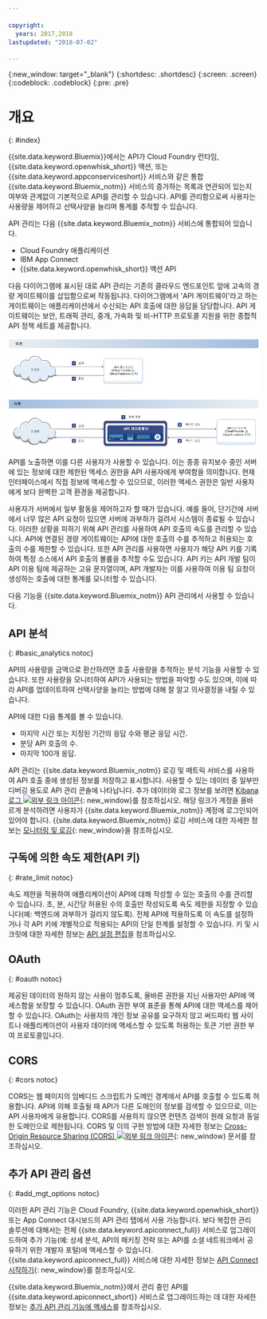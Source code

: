 ```yaml
---

copyright:
  years: 2017,2018
lastupdated: "2018-07-02"

---
```



{:new_window: target="_blank"}
{:shortdesc: .shortdesc}
{:screen: .screen}
{:codeblock: .codeblock}
{:pre: .pre}

# 개요
{: #index}

{{site.data.keyword.Bluemix}}에서는 API가 Cloud Foundry 런타임, {{site.data.keyword.openwhisk_short}} 액션, 또는 {{site.data.keyword.appconserviceshort}} 서비스와 같은 통합 {{site.data.keyword.Bluemix_notm}} 서비스의 증가하는 목록과 연관되어 있는지 여부와 관계없이 기본적으로 API를 관리할 수 있습니다. API를 관리함으로써 사용자는 사용량을 제어하고 선택사양을 늘리며 통계를 추적할 수 있습니다.

API 관리는 다음 {{site.data.keyword.Bluemix_notm}} 서비스에 통합되어 있습니다.
* Cloud Foundry 애플리케이션
* IBM App Connect
* {{site.data.keyword.openwhisk_short}} 액션 API

다음 다이어그램에 표시된 대로 API 관리는 기존의 클라우드 엔드포인트 앞에 고속의 경량 게이트웨이를 삽입함으로써 작동됩니다. 다이어그램에서 'API 게이트웨이'라고 하는 게이트웨이는 애플리케이션에서 수신되는 API 호출에 대한 응답을 담당합니다. API 게이트웨이는 보안, 트래픽 관리, 중개, 가속화 및 비-HTTP 프로토콜 지원을 위한 종합적 API 정책 세트를 제공합니다.

![API 게이트웨이 플로우.](images/bluemix-native-apim-flow.png "API 관리 플로우.")

API를 노출하면 이를 다른 사용자가 사용할 수 있습니다. 이는 종종 유지보수 중인 서버에 있는 정보에 대한 제한된 액세스 권한을 API 사용자에게 부여함을 의미합니다. 현재 인터페이스에서 직접 정보에 액세스할 수 있으므로, 이러한 액세스 권한은 일반 사용자에게 보다 완벽한 고객 환경을 제공합니다.

사용자가 서버에서 일부 활동을 제어하고자 할 때가 있습니다. 예를 들어, 단기간에 서버에서 너무 많은 API 요청이 있으면 서버에 과부하가 걸려서 시스템이 종료될 수 있습니다. 이러한 상황을 피하기 위해 API 관리를 사용하여 API 호출의 속도를 관리할 수 있습니다. API에 연결된 경량 게이트웨이는 API에 대한 호출의 수를 추적하고 허용되는 호출의 수를 제한할 수 있습니다. 또한 API 관리를 사용하면 사용자가 해당 API 키를 기록하여 특정 소스에서 API 호출의 볼륨을 추적할 수도 있습니다. API 키는 API 개발 팀이 API 이용 팀에 제공하는 고유 문자열이며, API 개발자는 이를 사용하여 이용 팀 요청이 생성하는 호출에 대한 통계를 모니터할 수 있습니다.  

다음 기능을 {{site.data.keyword.Bluemix_notm}} API 관리에서 사용할 수 있습니다.
## API 분석
{: #basic_analytics notoc}

API의 사용량을 금액으로 환산하려면 호출 사용량을 추적하는 분석 기능을 사용할 수 있습니다. 또한 사용량을 모니터하여 API가 사용되는 방법을 파악할 수도 있으며, 이에 따라 API를 업데이트하여 선택사양을 늘리는 방법에 대해 잘 알고 의사결정을 내릴 수 있습니다.

API에 대한 다음 통계를 볼 수 있습니다.
* 마지막 시간 또는 지정된 기간의 응답 수와 평균 응답 시간.
* 분당 API 호출의 수.
* 마지막 100개 응답.

API 관리는 {{site.data.keyword.Bluemix_notm}} 로깅 및 메트릭 서비스를 사용하여 API 호출 중에 생성된 정보를 저장하고 표시합니다. 사용할 수 있는 데이터 중 일부만 디버깅 용도로 API 관리 콘솔에 나타납니다. 추가 데이터와 로그 정보를 보려면 [Kibana 로그 ![외부 링크 아이콘](../icons/launch-glyph.svg "외부 링크 아이콘")](https://logging.ng.bluemix.net/app/#/kibana5){: new_window}를 참조하십시오. 해당 링크가 계정을 올바르게 분석하려면 사용자가 {{site.data.keyword.Bluemix_notm}} 계정에 로그인되어 있어야 합니다. {{site.data.keyword.Bluemix_notm}} 로깅 서비스에 대한 자세한 정보는 [모니터링 및 로깅](../cli/monitoring_logging.html#monitoring_logging){: new_window}을 참조하십시오.

## 구독에 의한 속도 제한(API 키)
{: #rate_limit notoc}

속도 제한을 적용하여 애플리케이션이 API에 대해 작성할 수 있는 호출의 수를 관리할 수 있습니다. 초, 분, 시간당 허용된 수의 호출만 작성되도록 속도 제한을 지정할 수 있습니다(예: 백엔드에 과부하가 걸리지 않도록). 전체 API에 적용하도록 이 속도를 설정하거나 각 API 키에 개별적으로 적용되는 API의 단일 한계를 설정할 수 있습니다. 키 및 시크릿에 대한 자세한 정보는 [API 설정 편집](manage_apis.html#settings_apis)을 참조하십시오.

## OAuth
{: #oauth notoc}

제공된 데이터의 원하지 않는 사용이 멈추도록, 올바른 권한을 지닌 사용자만 API에 액세스함을 보장할 수 있습니다. OAuth 권한 부여 표준을 통해 API에 대한 액세스를 제어할 수 있습니다. OAuth는 사용자의 개인 정보 공유를 요구하지 않고 써드파티 웹 사이트나 애플리케이션이 사용자 데이터에 액세스할 수 있도록 허용하는 토큰 기반 권한 부여 프로토콜입니다.

## CORS
{: #cors notoc}

CORS는 웹 페이지의 임베디드 스크립트가 도메인 경계에서 API를 호출할 수 있도록 허용합니다. API에 의해 호출될 때 API가 다른 도메인의 정보를 검색할 수 있으므로, 이는 API 사용자에게 유용합니다. CORS를 사용하지 않으면 컨텐츠 검색이 원래 요청과 동일한 도메인으로 제한됩니다. CORS 및 이의 구현 방법에 대한 자세한 정보는 [Cross-Origin Resource Sharing (CORS) ![외부 링크 아이콘](../icons/launch-glyph.svg "외부 링크 아이콘")](https://developer.mozilla.org/en-US/docs/Web/HTTP/CORS){: new_window} 문서를 참조하십시오.

## 추가 API 관리 옵션
{: #add_mgt_options notoc}

이러한 API 관리 기능은 Cloud Foundry, {{site.data.keyword.openwhisk_short}} 또는 App Connect 대시보드의 API 관리 탭에서 사용 가능합니다. 보다 복잡한 관리 솔루션에 대해서는 전체 {{site.data.keyword.apiconnect_full}} 서비스로 업그레이드하여 추가 기능(예: 상세 분석, API의 패키징 전략 또는 API를 소셜 네트워크에서 공유하기 위한 개발자 포털)에 액세스할 수 있습니다. {{site.data.keyword.apiconnect_full}} 서비스에 대한 자세한 정보는 [API Connect 시작하기](https://console.ng.bluemix.net/docs/services/apiconnect/index.html){: new_window}를 참조하십시오.

{{site.data.keyword.Bluemix_notm}}에서 관리 중인 API를 {{site.data.keyword.apiconnect_short}} 서비스로 업그레이드하는 데 대한 자세한 정보는 [추가 API 관리 기능에 액세스](upgrade.html)를 참조하십시오.
